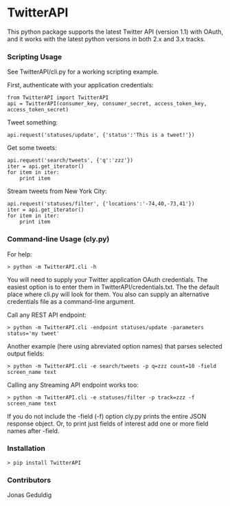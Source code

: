 # TwitterAPI #

This python package supports the latest Twitter API (version 1.1) with OAuth, and it works 
with the latest python versions in both 2.x and 3.x tracks.  

### Scripting Usage ###

See TwitterAPI/cli.py for a working scripting example.  

First, authenticate with your application credentials:

	from TwitterAPI import TwitterAPI
	api = TwitterAPI(consumer_key, consumer_secret, access_token_key, access_token_secret)

Tweet something:

	api.request('statuses/update', {'status':'This is a tweet!'})

Get some tweets:

	api.request('search/tweets', {'q':'zzz'})
	iter = api.get_iterator()
	for item in iter:
		print item

Stream tweets from New York City:

	api.request('statuses/filter', {'locations':'-74,40,-73,41'})
	iter = api.get_iterator()
	for item in iter:
		print item

### Command-line Usage (cly.py) ###

For help:

	> python -m TwitterAPI.cli -h 

You will need to supply your Twitter application OAuth credentials.  The easiest option
is to enter them in TwitterAPI/credentials.txt.  The the default place where cli.py will
look for them.  You also can supply an alternative credentials file as a command-line
argument.

Call any REST API endpoint:

	> python -m TwitterAPI.cli -endpoint statuses/update -parameters status='my tweet'

Another example (here using abreviated option names) that parses selected output fields:

	> python -m TwitterAPI.cli -e search/tweets -p q=zzz count=10 -field screen_name text 

Calling any Streaming API endpoint works too:

	> python -m TwitterAPI.cli -e statuses/filter -p track=zzz -f screen_name text
	
If you do not include the -field (-f) option cly.py prints the entire JSON response object.  Or, to print just fields of interest add one or more field names after -field.

### Installation ###

	> pip install TwitterAPI
	
### Contributors ###

Jonas Geduldig

